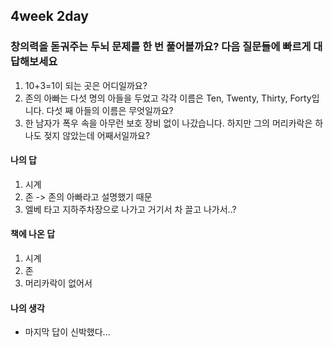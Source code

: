 ## 4week 2day

### 창의력을 돋궈주는 두뇌 문제를 한 번 풀어볼까요? 다음 질문들에 빠르게 대답해보세요

1. 10+3=1이 되는 곳은 어디일까요?
2. 존의 아빠는 다섯 명의 아들을 두었고 각각 이름은 Ten, Twenty, Thirty, Forty입니다. 다섯 째 아들의 이름은 무엇일까요?
3. 한 남자가 폭우 속을 아무런 보호 장비 없이 나갔습니다. 하지만 그의 머리카락은 하나도 젖지 않았는데 어째서일까요?

#### 나의 답

1. 시계
2. 존 -> 존의 아빠라고 설명했기 때문
3. 엘베 타고 지하주차장으로 나가고 거기서 차 끌고 나가서..?

#### 책에 나온 답

1. 시계
2. 존
3. 머리카락이 없어서

#### 나의 생각

- 마지막 답이 신박했다...